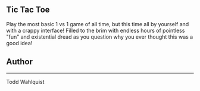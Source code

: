 ## Tic Tac Toe
Play the most basic 1 vs 1 game of all time, but this time all by yourself
and with a crappy interface! Filled to the brim with endless hours of pointless "fun" 
and existential dread as you question why you ever thought this was a good idea!

## Author
---
Todd Wahlquist